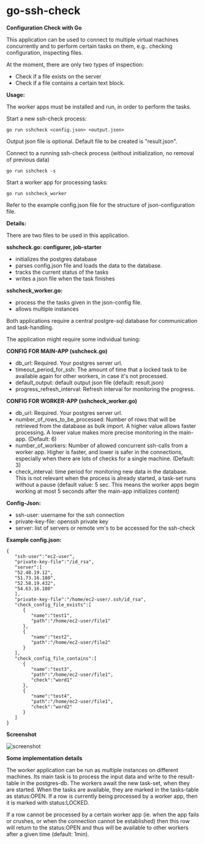 
# go-ssh-check
**Configuration Check with Go**

This application can be used to connect to multiple virtual machines concurrently and to perform certain tasks on them, e.g.. checking configuration, inspecting files.

At the moment, there are only two types of inspection:
- Check if a file exists on the server
- Check if a file contains a certain text block.

**Usage:**

The worker apps must be installed and run, in order to perform the tasks.

Start a new ssh-check process:

```go run sshcheck <config.json> <output.json>```

Output json file is optional. Default file to be created is "result.json".  

Connect to a running ssh-check process (without initialization, no removal of previous data) 

```go run sshcheck -s```

Start a worker app for processing tasks: 

```go run sshcheck_worker```

Refer to the example config.json file for the structure of json-configuration file.

**Details:**

There are two files to be used in this application.

**sshcheck.go: configurer, job-starter**
- initializes the postgres database
- parses config.json file and loads the data to the database.
- tracks the current status of the tasks
- writes a json file when the task finishes

**sshcheck_worker.go:**
- process the the tasks given in the json-config file.
- allows multiple instances

Both applications require a central postgre-sql database for communication and task-handling.

The application might require some individual tuning:

**CONFIG FOR MAIN-APP (sshcheck.go)**
- db_url: Required. Your postgres server url.
- timeout_period_for_ssh: The amount of time that a locked task to be available again for other workers, in case it's not processed.  
- default_output: default output json file (default: result.json)
- progress_refresh_interval: Refresh interval for monitoring the progress.

**CONFIG FOR WORKER-APP (sshcheck_worker.go)**
- db_url: Required. Your postgres server url.
- number_of_rows_to_be_processed: Number of rows that will be retrieved from the database as bulk import. A higher value allows faster processing. A lower value makes more precise monitoring in the main-app. (Default: 6)
- number_of_workers: Number of allowed concurrent ssh-calls from a worker app. Higher is faster, and lower is safer in the connections, especially when there are lots of checks for a single machine. (Default: 3)
- check_interval: time period for monitoring new data in the database. This is not relevant when the process is already started, a task-set runs without a pause (default value: 5 sec. This means the worker apps begin working at most 5 seconds after the main-app initializes content)

**Config-Json:**
- ssh-user: username for the ssh connection
- private-key-file: openssh private key
- server: list of servers or remote vm's to be accessed for the ssh-check

**Example config.json:**
```
{
   "ssh-user":"ec2-user",
   "private-key-file":"/id_rsa",
   "server":[
   "52.48.19.12",
   "51.73.16.180",
   "52.58.19.432",
   "54.63.16.180"
   ],
   "private-key-file":"/home/ec2-user/.ssh/id_rsa",
   "check_config_file_exists":[
      {
         "name":"test1",
         "path":"/home/ec2-user/file1"
      },
      {
         "name":"test2",
         "path":"/home/ec2-user/file2"
      }
   ],
   "check_config_file_contains":[
      {
         "name":"test3",
         "path":"/home/ec2-user/file1",
         "check":"word1"
      },
      {
         "name":"test4",
         "path":"/home/ec2-user/file1",
         "check":"word2"
      }
   ]
}
```

**Screenshot**

![screenshot](https://raw.githubusercontent.com/mdireskeneli/go-ssh-check/master/screenshot.png)

**Some implementation details**

The worker application can be run as multiple instances on different machines. Its main task is to process the input data and write to the result-table in the postgres-db. The workers await the new task-set, when they are started.
When the tasks are available, they are marked in the tasks-table as status:OPEN.
If a row is currently being processed by a worker app, then it is marked with status:LOCKED.

If a row cannot be processed by a certain worker app (ie. when the app fails or crushes, or when the connection cannot be established) then this row will return to the status:OPEN and thus will be available to other workers after a given time (default: 1min).
